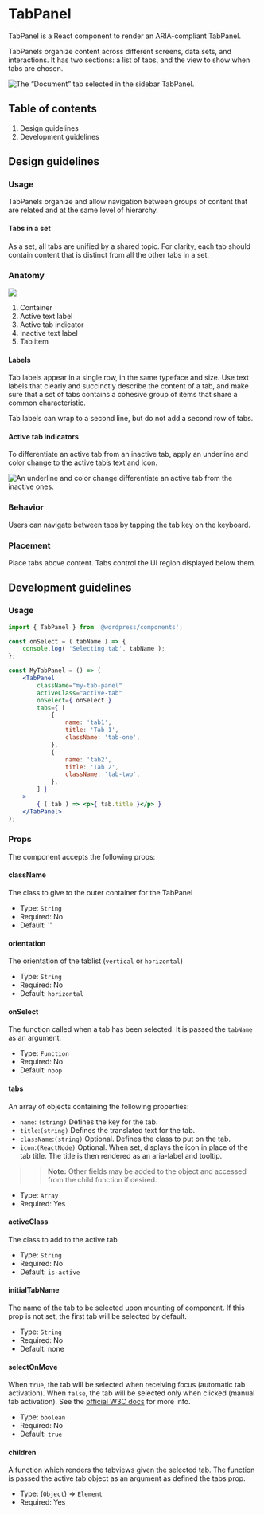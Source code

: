 # TabPanel

TabPanel is a React component to render an ARIA-compliant TabPanel.

TabPanels organize content across different screens, data sets, and interactions. It has two sections: a list of tabs, and the view to show when tabs are chosen.

![The “Document” tab selected in the sidebar TabPanel.](https://wordpress.org/gutenberg/files/2019/01/s_E36D9C9B8FFA15A1A8CE224E422535A12B016F88884089575F9998E52016A49F_1541785098230_TabPanel.png)

## Table of contents

1. Design guidelines
2. Development guidelines

## Design guidelines

### Usage

TabPanels organize and allow navigation between groups of content that are related and at the same level of hierarchy.

#### Tabs in a set

As a set, all tabs are unified by a shared topic. For clarity, each tab should contain content that is distinct from all the other tabs in a set.

### Anatomy

![](https://wordpress.org/gutenberg/files/2019/01/s_E36D9C9B8FFA15A1A8CE224E422535A12B016F88884089575F9998E52016A49F_1541787297310_TabPanelAnatomy.png)

1. Container
2. Active text label
3. Active tab indicator
4. Inactive text label
5. Tab item

#### Labels

Tab labels appear in a single row, in the same typeface and size. Use text labels that clearly and succinctly describe the content of a tab, and make sure that a set of tabs contains a cohesive group of items that share a common characteristic.

Tab labels can wrap to a second line, but do not add a second row of tabs.

#### Active tab indicators

To differentiate an active tab from an inactive tab, apply an underline and color change to the active tab’s text and icon.

![An underline and color change differentiate an active tab from the inactive ones.](https://wordpress.org/gutenberg/files/2019/01/s_E36D9C9B8FFA15A1A8CE224E422535A12B016F88884089575F9998E52016A49F_1541787691601_TabPanelActiveTab.png)

### Behavior

Users can navigate between tabs by tapping the tab key on the keyboard.

### Placement

Place tabs above content. Tabs control the UI region displayed below them.

## Development guidelines

### Usage

```jsx
import { TabPanel } from '@wordpress/components';

const onSelect = ( tabName ) => {
	console.log( 'Selecting tab', tabName );
};

const MyTabPanel = () => (
	<TabPanel
		className="my-tab-panel"
		activeClass="active-tab"
		onSelect={ onSelect }
		tabs={ [
			{
				name: 'tab1',
				title: 'Tab 1',
				className: 'tab-one',
			},
			{
				name: 'tab2',
				title: 'Tab 2',
				className: 'tab-two',
			},
		] }
	>
		{ ( tab ) => <p>{ tab.title }</p> }
	</TabPanel>
);
```

### Props

The component accepts the following props:

#### className

The class to give to the outer container for the TabPanel

-   Type: `String`
-   Required: No
-   Default: ''

#### orientation

The orientation of the tablist (`vertical` or `horizontal`)

-   Type: `String`
-   Required: No
-   Default: `horizontal`

#### onSelect

The function called when a tab has been selected. It is passed the `tabName` as an argument.

-   Type: `Function`
-   Required: No
-   Default: `noop`

#### tabs

An array of objects containing the following properties:

-   `name`: `(string)` Defines the key for the tab.
-   `title`:`(string)` Defines the translated text for the tab.
-   `className`:`(string)` Optional. Defines the class to put on the tab.
-   `icon`:`(ReactNode)` Optional. When set, displays the icon in place of the tab title. The title is then rendered as an aria-label and tooltip.

> > **Note:** Other fields may be added to the object and accessed from the child function if desired.

-   Type: `Array`
-   Required: Yes

#### activeClass

The class to add to the active tab

-   Type: `String`
-   Required: No
-   Default: `is-active`

#### initialTabName

The name of the tab to be selected upon mounting of component. If this prop is not set, the first tab will be selected by default.

-   Type: `String`
-   Required: No
-   Default: none

#### selectOnMove

When `true`, the tab will be selected when receiving focus (automatic tab activation). When `false`, the tab will be selected only when clicked (manual tab activation). See the [official W3C docs](https://www.w3.org/WAI/ARIA/apg/patterns/tabpanel/) for more info.

-   Type: `boolean`
-   Required: No
-   Default: `true`

#### children

A function which renders the tabviews given the selected tab. The function is passed the active tab object as an argument as defined the tabs prop.

-   Type: (`Object`) => `Element`
-   Required: Yes
